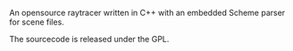 
An opensource raytracer written in C++ with an embedded Scheme parser for scene files.

The sourcecode is released under the GPL.
